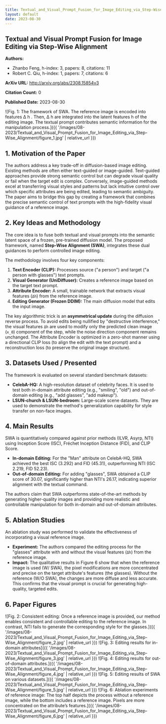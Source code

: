```yaml
---
title: Textual_and_Visual_Prompt_Fusion_for_Image_Editing_via_Step-Wise_Alignment
layout: default
date: 2023-08-30
---
```

## Textual and Visual Prompt Fusion for Image Editing via Step-Wise Alignment
**Authors:**
- Zhanbo Feng, h-index: 3, papers: 8, citations: 11
- Robert C. Qiu, h-index: 1, papers: 7, citations: 6

**ArXiv URL:** http://arxiv.org/abs/2308.15854v3

**Citation Count:** 0

**Published Date:** 2023-08-30

![Fig. 1: The framework of SWA. The reference image is encoded into features ∆ h . Then, ∆ h are integrated into the latent features h of the editing image. The textual prompt contributes semantic information for the manipulation process.]({{ '/images/08-2023/Textual_and_Visual_Prompt_Fusion_for_Image_Editing_via_Step-Wise_Alignment/figure_1.jpg' | relative_url }})
## 1. Motivation of the Paper
The authors address a key trade-off in diffusion-based image editing. Existing methods are often either text-guided or image-guided. Text-guided approaches provide strong semantic control but can degrade visual quality or fail when the target edit is complex. Conversely, image-guided methods excel at transferring visual styles and patterns but lack intuitive control over which specific attributes are being edited, leading to semantic ambiguity. The paper aims to bridge this gap by creating a framework that combines the precise semantic control of text prompts with the high-fidelity visual guidance of a reference image.

## 2. Key Ideas and Methodology
The core idea is to fuse both textual and visual prompts into the semantic latent space of a frozen, pre-trained diffusion model. The proposed framework, named **Step-Wise Alignment (SWA)**, integrates these dual guidances to perform controlled image editing.

The methodology involves four key components:
1.  **Text Encoder (CLIP):** Processes source ("a person") and target ("a person with glasses") text prompts.
2.  **Visual Generator (UniDiffuser):** Creates a reference image based on the target text prompt.
3.  **Attribute Encoder:** A small, trainable network that extracts visual features (`Δh`) from the reference image.
4.  **Editing Generator (Frozen DDIM):** The main diffusion model that edits the input image.

The key algorithmic trick is an **asymmetrical update** during the diffusion reverse process. To avoid edits being nullified by "destructive interference," the visual features `Δh` are used to modify only the predicted clean image (`x_0`) component of the step, while the noise direction component remains unchanged. The Attribute Encoder is optimized in a zero-shot manner using a directional CLIP loss (to align the edit with the text prompt) and a reconstruction loss (to preserve the original image structure).

## 3. Datasets Used / Presented
The framework is evaluated on several standard benchmark datasets:
-   **CelebA-HQ:** A high-resolution dataset of celebrity faces. It is used to test both in-domain attribute editing (e.g., "smiling", "old") and out-of-domain editing (e.g., "add glasses", "add makeup").
-   **LSUN-church & LSUN-bedroom:** Large-scale scene datasets. They are used to demonstrate the method's generalization capability for style transfer on non-face images.

## 4. Main Results
SWA is quantitatively compared against prior methods (ILVR, Asyrp, NTI) using Inception Score (ISC), Fréchet Inception Distance (FID), and CLIP Score.
-   **In-domain Editing:** For the "Man" attribute on CelebA-HQ, SWA achieved the best ISC (3.292) and FID (45.31), outperforming NTI (ISC 2.219, FID 52.23).
-   **Out-of-domain Editing:** For adding "glasses", SWA obtained a CLIP score of 30.07, significantly higher than NTI's 26.17, indicating superior alignment with the textual command.

The authors claim that SWA outperforms state-of-the-art methods by generating higher-quality images and providing more realistic and controllable manipulation for both in-domain and out-of-domain attributes.

## 5. Ablation Studies
An ablation study was performed to validate the effectiveness of incorporating a visual reference image.
-   **Experiment:** The authors compared the editing process for the "glasses" attribute with and without the visual features (`Δh`) from the reference image.
-   **Impact:** The qualitative results in Figure 6 show that when the reference image is used (W/ SWA), the pixel modifications are more concentrated and precise on the target attribute's features (the glasses). Without the reference (W/O SWA), the changes are more diffuse and less accurate. This confirms that the visual prompt is crucial for generating high-quality, targeted edits.

## 6. Paper Figures
![Fig. 2: Consistent editing: Once a reference image is provided, our method enables consistent and controllable editing to the reference image. In contrast, NTI fails to generate the corresponding style for the glasses.]({{ '/images/08-2023/Textual_and_Visual_Prompt_Fusion_for_Image_Editing_via_Step-Wise_Alignment/figure_2.jpg' | relative_url }})
![Fig. 3: Editing results for in-domain attributes]({{ '/images/08-2023/Textual_and_Visual_Prompt_Fusion_for_Image_Editing_via_Step-Wise_Alignment/figure_3.jpg' | relative_url }})
![Fig. 4: Editing results for out-of-domain attributes.]({{ '/images/08-2023/Textual_and_Visual_Prompt_Fusion_for_Image_Editing_via_Step-Wise_Alignment/figure_4.jpg' | relative_url }})
![Fig. 5: Editing results of SWA on various datasets.]({{ '/images/08-2023/Textual_and_Visual_Prompt_Fusion_for_Image_Editing_via_Step-Wise_Alignment/figure_5.jpg' | relative_url }})
![Fig. 6: Ablation experiments of reference image: The top half depicts the process without a reference image, while the bottom includes a reference image. Pixels are more concentrated on the attribute’s features.]({{ '/images/08-2023/Textual_and_Visual_Prompt_Fusion_for_Image_Editing_via_Step-Wise_Alignment/figure_6.jpg' | relative_url }})
